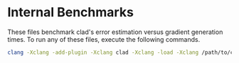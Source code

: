 # Internal Benchmarks

These files benchmark clad's error estimation versus gradient generation times. To run any of these files, execute the following commands.

```bash
clang -Xclang -add-plugin -Xclang clad -Xclang -load -Xclang /path/to/clad.so -Ipath/to/clad/include -x c++ -lstdc++ -lm -isystem path/to/Google/benchmark/include  -Lpath/to/benchmark/build/src -O2 ./SimpsonsGradVsEE.cpp -lbenchmark -lpthread
```
